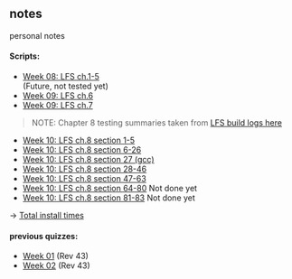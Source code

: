 ## notes
personal notes

#### Scripts:
- [Week 08: LFS ch.1-5](lfsch1-5.md)\
(Future, not tested yet)
- [Week 09: LFS ch.6](lfsch6.md)
- [Week 09: LFS ch.7](lfsch7.md)
> NOTE: Chapter 8 testing summaries taken from [LFS build logs here](https://www.linuxfromscratch.org/lfs/build-logs/12.0/i7-6700HQ/test-logs/)
- [Week 10: LFS ch.8 section 1-5](lfsch8s0-5.md)
- [Week 10: LFS ch.8 section 6-26](lfsch8s6-26.md)
- [Week 10: LFS ch.8 section 27 (gcc)](lfsch8s27gcc.md)
- [Week 10: LFS ch.8 section 28-46](lfsch8s28-46.md)
- [Week 10: LFS ch.8 section 47-63](lfsch8s47-63.md)
- [Week 10: LFS ch.8 section 64-80](lfsch8s64-80.md) Not done yet
- [Week 10: LFS ch.8 section 81-83](lfsch8s81-83.md) Not done yet

-> [Total install times](lfs_install_timings.md)

#### previous quizzes:
- [Week 01](w01-quiz.md) (Rev 43)
- [Week 02](w02-quiz.md) (Rev 43)

